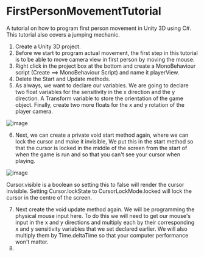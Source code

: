 # FirstPersonMovementTutorial
A tutorial on how to program first person movement in Unity 3D using C#. This tutorial also covers a jumping mechanic.

1.  Create a Unity 3D project.
2.  Before we start to program actual movement, the first step in this tutorial is to be able to move camera view in first person by moving the mouse.
3.  Right click in the project box at the bottom and create a MonoBehaviour script (Create ==> MonoBehaviour Script) and name it playerView.
4.  Delete the Start and Update methods.
5.  As always, we want to declare our variables. We are going to declare two float variables for the sensitivity in the x direction and the y direction. A Transform variable to store the orientation of the game object. Finally, create two more floats for the x and y rotation of the player camera.

![image](https://github.com/user-attachments/assets/394fdba2-2b82-45b7-9ca0-270d93449e2f)

6. Next, we can create a private void start method again, where we can lock the cursor and make it invisible, We put this in the start method so that the cursor is locked in the middle of the screen from the start of when the game is run and so that you can't see your cursor when playing.

![image](https://github.com/user-attachments/assets/83b9a065-fc10-4791-ae52-21b1d2adfc2e)

Cursor.visible is a boolean so setting this to false will render the cursor invisible.
Setting Cursor.lockState to CursorLockMode.locked will lock the cursor in the centre of the screen.

7. Next create the void update method again. We will be programming the physical mouse input here. To do this we will need to get our mouse's input in the x and y directions and multiply each by their corresponding x and y sensitivity variables that we set declared earlier. We will also multiply them by Time.deltaTime so that your computer performance won't matter.
8. 



